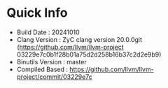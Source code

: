 # Quick Info
* Build Date : 20241010
* Clang Version : ZyC clang version 20.0.0git (https://github.com/llvm/llvm-project 03229e7c0b1f28b01a75d2d258b16b37c2d2e9b9)
* Binutils Version : master
* Compiled Based : https://github.com/llvm/llvm-project/commit/03229e7c

